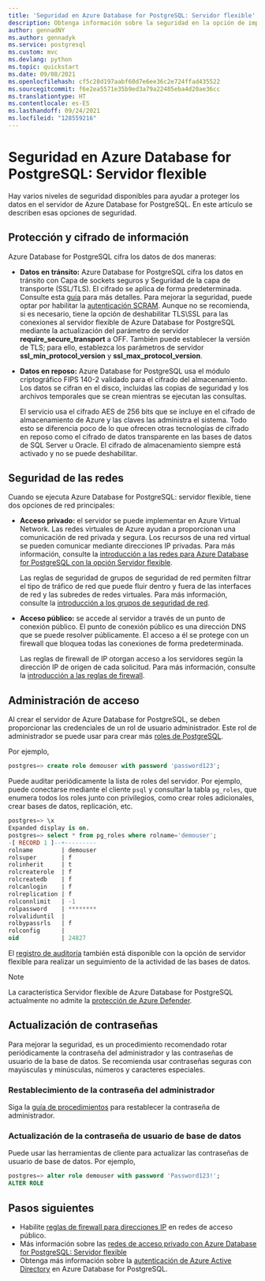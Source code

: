 ```yaml
---
title: 'Seguridad en Azure Database for PostgreSQL: Servidor flexible'
description: Obtenga información sobre la seguridad en la opción de implementación opción Servidor flexible para Azure Database for PostgreSQL.
author: gennadNY
ms.author: gennadyk
ms.service: postgresql
ms.custom: mvc
ms.devlang: python
ms.topic: quickstart
ms.date: 09/08/2021
ms.openlocfilehash: cf5c28d197aabf60d7e6ee36c2e724ffad435522
ms.sourcegitcommit: f6e2ea5571e35b9ed3a79a22485eba4d20ae36cc
ms.translationtype: HT
ms.contentlocale: es-ES
ms.lasthandoff: 09/24/2021
ms.locfileid: "128559216"
---
```

# <a name="security-in-azure-database-for-postgresql---flexible-server"></a>Seguridad en Azure Database for PostgreSQL: Servidor flexible

Hay varios niveles de seguridad disponibles para ayudar a proteger los datos en el servidor de Azure Database for PostgreSQL. En este artículo se describen esas opciones de seguridad.

## <a name="information-protection-and-encryption"></a>Protección y cifrado de información

Azure Database for PostgreSQL cifra los datos de dos maneras:

- **Datos en tránsito:** Azure Database for PostgreSQL cifra los datos en tránsito con Capa de sockets seguros y Seguridad de la capa de transporte (SSL/TLS). El cifrado se aplica de forma predeterminada. Consulte esta [guía](how-to-connect-tls-ssl.md) para más detalles. Para mejorar la seguridad, puede optar por habilitar la [autenticación SCRAM](how-to-connect-scram.md).
 Aunque no se recomienda, si es necesario, tiene la opción de deshabilitar TLS\SSL para las conexiones al servidor flexible de Azure Database for PostgreSQL mediante la actualización del parámetro de servidor **require_secure_transport** a OFF. También puede establecer la versión de TLS; para ello, establezca los parámetros de servidor **ssl_min_protocol_version** y **ssl_max_protocol_version**.

- **Datos en reposo:** Azure Database for PostgreSQL usa el módulo criptográfico FIPS 140-2 validado para el cifrado del almacenamiento. Los datos se cifran en el disco, incluidas las copias de seguridad y los archivos temporales que se crean mientras se ejecutan las consultas. 

  El servicio usa el cifrado AES de 256 bits que se incluye en el cifrado de almacenamiento de Azure y las claves las administra el sistema. Todo esto se diferencia poco de lo que ofrecen otras tecnologías de cifrado en reposo como el cifrado de datos transparente en las bases de datos de SQL Server u Oracle. El cifrado de almacenamiento siempre está activado y no se puede deshabilitar.


## <a name="network-security"></a>Seguridad de las redes

Cuando se ejecuta Azure Database for PostgreSQL: servidor flexible, tiene dos opciones de red principales:

- **Acceso privado:** el servidor se puede implementar en Azure Virtual Network. Las redes virtuales de Azure ayudan a proporcionan una comunicación de red privada y segura. Los recursos de una red virtual se pueden comunicar mediante direcciones IP privadas. Para más información, consulte la [introducción a las redes para Azure Database for PostgreSQL con la opción Servidor flexible](concepts-networking.md).

  Las reglas de seguridad de grupos de seguridad de red permiten filtrar el tipo de tráfico de red que puede fluir dentro y fuera de las interfaces de red y las subredes de redes virtuales. Para más información, consulte la [introducción a los grupos de seguridad de red](../../virtual-network/network-security-groups-overview.md).

- **Acceso público:** se accede al servidor a través de un punto de conexión público. El punto de conexión público es una dirección DNS que se puede resolver públicamente. El acceso a él se protege con un firewall que bloquea todas las conexiones de forma predeterminada. 

  Las reglas de firewall de IP otorgan acceso a los servidores según la dirección IP de origen de cada solicitud. Para más información, consulte la [introducción a las reglas de firewall](concepts-firewall-rules.md).

## <a name="access-management"></a>Administración de acceso

Al crear el servidor de Azure Database for PostgreSQL, se deben proporcionar las credenciales de un rol de usuario administrador. Este rol de administrador se puede usar para crear más [roles de PostgreSQL](https://www.postgresql.org/docs/current/user-manag.html).

Por ejemplo,

```SQL
postgres=> create role demouser with password 'password123';
```

Puede auditar periódicamente la lista de roles del servidor. Por ejemplo, puede conectarse mediante el cliente `psql` y consultar la tabla `pg_roles`, que enumera todos los roles junto con privilegios, como crear roles adicionales, crear bases de datos, replicación, etc. 

```SQL
postgres=> \x
Expanded display is on.
postgres=> select * from pg_roles where rolname='demouser';
-[ RECORD 1 ]--+---------
rolname        | demouser
rolsuper       | f
rolinherit     | t
rolcreaterole  | f
rolcreatedb    | f
rolcanlogin    | f
rolreplication | f
rolconnlimit   | -1
rolpassword    | ********
rolvaliduntil  |
rolbypassrls   | f
rolconfig      |
oid            | 24827

```

El [registro de auditoría](../concepts-audit.md) también está disponible con la opción de servidor flexible para realizar un seguimiento de la actividad de las bases de datos. 

> [!NOTE]
> La característica Servidor flexible de Azure Database for PostgreSQL actualmente no admite la [protección de Azure Defender](../../security-center/azure-defender.md). 

## <a name="updating-passwords"></a>Actualización de contraseñas

Para mejorar la seguridad, es un procedimiento recomendado rotar periódicamente la contraseña del administrador y las contraseñas de usuario de la base de datos. Se recomienda usar contraseñas seguras con mayúsculas y minúsculas, números y caracteres especiales.

### <a name="reset-administrator-password"></a>Restablecimiento de la contraseña del administrador

Siga la [guía de procedimientos](./how-to-manage-server-portal.md#reset-admin-password) para restablecer la contraseña de administrador.

### <a name="update-database-user-password"></a>Actualización de la contraseña de usuario de base de datos

Puede usar las herramientas de cliente para actualizar las contraseñas de usuario de base de datos. Por ejemplo,
```SQL
postgres=> alter role demouser with password 'Password123!';
ALTER ROLE
```
## <a name="next-steps"></a>Pasos siguientes
- Habilite [reglas de firewall para direcciones IP](concepts-firewall-rules.md) en redes de acceso público.
- Más información sobre las [redes de acceso privado con Azure Database for PostgreSQL: Servidor flexible](concepts-networking.md)
- Obtenga más información sobre la [autenticación de Azure Active Directory](../concepts-aad-authentication.md) en Azure Database for PostgreSQL.